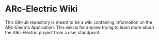 # ARc-Electric Wiki
 
 This GitHub repository is meant to be a wiki containing information on the ARc-Electric Application. This wiki is for anyone trying to learn more about the ARc-Electric project from a user standpoint.

